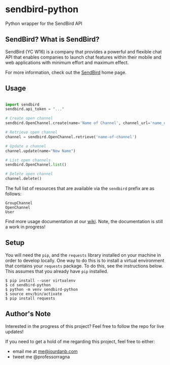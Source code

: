 # sendbird-python
Python wrapper for the SendBird API

## SendBird? What is SendBird?

SendBird (YC W16) is a company that provides a powerful and flexible chat API that enables companies to launch chat features within their mobile and web applications with minimum effort and maximum effect. 

For more information, check out the [SendBird](http://sendbird.com?source=https://github.com/jpbullalayao/sendbird-python) home page.

## Usage

```python

import sendbird
sendbird.api_token = "..."

# Create open channel
sendbird.OpenChannel.create(name='Name of Channel', channel_url='name_of_channel')

# Retrieve open channel
channel = sendbird.OpenChannel.retrieve('name-of-channel')

# Update a channel
channel.update(name="New Name")

# List open channels
sendbird.OpenChannel.list()

# Delete open channel
channel.delete()
```

The full list of resources that are available via the `sendbird` prefix are as follows:
```
GroupChannel
OpenChannel
User
```

Find more usage documentation at our [wiki](https://github.com/jpbullalayao/sendbird-python/wiki). Note, the documentation is still a work in progress!

## Setup

You will need the `pip`, and the `requests` library installed on your machine in order to develop locally. One way to do this is to install a virtual environment that contains your `requests` package. To do this, see the instructions below. This assumes that you already have `pip` installed.

```
$ pip install --user virtualenv
$ cd sendbird-python
$ python -m venv sendbird-python
$ source env/bin/activate
$ pip install requests
```

## Author's Note
Interested in the progress of this project? Feel free to follow the repo for live updates! 

If you need to get a hold of me regarding this project, feel free to either:
- email me at me@jourdanb.com
- tweet me @professorragna
